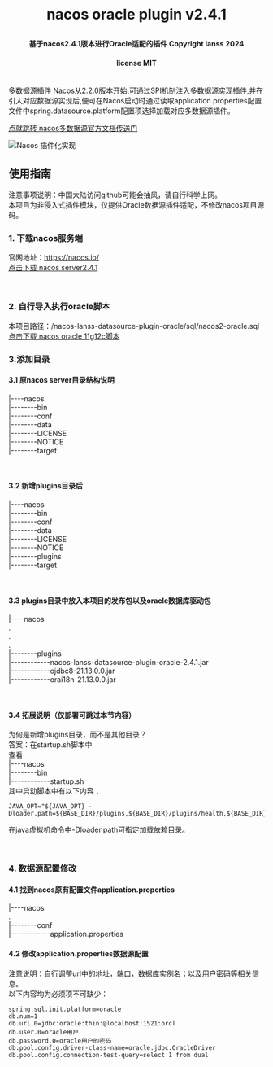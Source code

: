 <h1 align="center" style="margin: 30px 0 30px; font-weight: bold;">nacos oracle plugin v2.4.1</h1>
<h4 align="center">基于nacos2.4.1版本进行Oracle适配的插件  Copyright lanss 2024</h4>
<h4 align="center">license MIT</h4>
<br>
多数据源插件
Nacos从2.2.0版本开始,可通过SPI机制注入多数据源实现插件,并在引入对应数据源实现后,便可在Nacos启动时通过读取application.properties配置文件中spring.datasource.platform配置项选择加载对应多数据源插件。

[点就跳转 nacos多数据源官方文档传送门](https://nacos.io/zh-cn/docs/plugin/datasource-plugin)

![Nacos 插件化实现](https://nacos.io/zh-cn/assets/images/config-old-datasource-983c43e3f82b50d3a802b6f400e0f715.png)

## 使用指南
注意事项说明：中国大陆访问github可能会抽风，请自行科学上网。<br>
本项目为非侵入式插件模块，仅提供Oracle数据源插件适配，不修改nacos项目源码。
### 1. 下载nacos服务端
官网地址：https://nacos.io/
<br>
[点击下载 nacos server2.4.1](https://github.com/alibaba/nacos/releases/download/2.4.1/nacos-server-2.4.1.tar.gz)

<br>

### 2. 自行导入执行oracle脚本
本项目路径：/nacos-lanss-datasource-plugin-oracle/sql/nacos2-oracle.sql
<br>
[点击下载 nacos oracle 11g12c脚本](https://github.com/FrankLanss/nacos-lanss-datasource-plugin-oracle/sql/nacos2-oracle.sql)
<br>

### 3.添加目录
#### 3.1 原nacos server目录结构说明
|----nacos
<br>
|--------bin
<br>
|--------conf
<br>
|--------data
<br>
|--------LICENSE
<br>
|--------NOTICE
<br>
|--------target

<br>

#### 3.2 新增plugins目录后
|----nacos
<br>
|--------bin
<br>
|--------conf
<br>
|--------data
<br>
|--------LICENSE
<br>
|--------NOTICE
<br>
|--------plugins
<br>
|--------target

<br>

#### 3.3 plugins目录中放入本项目的发布包以及oracle数据库驱动包
|----nacos
<br>
.
<br>
.
<br>
.
<br>
|--------plugins
<br>
|------------nacos-lanss-datasource-plugin-oracle-2.4.1.jar
<br>
|------------ojdbc8-21.13.0.0.jar
<br>
|------------orai18n-21.13.0.0.jar

<br>

#### 3.4 拓展说明（仅部署可跳过本节内容）
为何是新增plugins目录，而不是其他目录？<br>
答案：在startup.sh脚本中<br>
查看<br>
|----nacos
<br>
|--------bin
<br>
|------------startup.sh
<br>
其中启动脚本中有以下内容：
```shell
JAVA_OPT="${JAVA_OPT} -Dloader.path=${BASE_DIR}/plugins,${BASE_DIR}/plugins/health,${BASE_DIR}/plugins/cmdb,${BASE_DIR}/plugins/selector"
```
在java虚拟机命令中-Dloader.path可指定加载依赖目录。

<br>

### 4. 数据源配置修改
#### 4.1 找到nacos原有配置文件application.properties
|----nacos
<br>
.
<br>
|--------conf
<br>
|------------application.properties

#### 4.2 修改application.properties数据源配置
注意说明：自行调整url中的地址，端口，数据库实例名；以及用户密码等相关信息。<br>
以下内容均为必须项不可缺少：
```properties
spring.sql.init.platform=oracle
db.num=1
db.url.0=jdbc:oracle:thin:@localhost:1521:orcl
db.user.0=oracle用户
db.password.0=oracle用户的密码
db.pool.config.driver-class-name=oracle.jdbc.OracleDriver
db.pool.config.connection-test-query=select 1 from dual
```